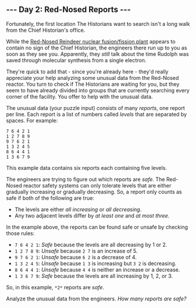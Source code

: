 --- Day 2: Red-Nosed Reports ---
--------------------------------

Fortunately, the first location The Historians want to search isn't a long walk from the Chief Historian's office.


While the [Red-Nosed Reindeer nuclear fusion/fission plant](/2015/day/19) appears to contain no sign of the Chief Historian, the engineers there run up to you as soon as they see you. Apparently, they *still* talk about the time Rudolph was saved through molecular synthesis from a single electron.


They're quick to add that - since you're already here - they'd really appreciate your help analyzing some unusual data from the Red-Nosed reactor. You turn to check if The Historians are waiting for you, but they seem to have already divided into groups that are currently searching every corner of the facility. You offer to help with the unusual data.


The unusual data (your puzzle input) consists of many *reports*, one report per line. Each report is a list of numbers called *levels* that are separated by spaces. For example:



```
7 6 4 2 1
1 2 7 8 9
9 7 6 2 1
1 3 2 4 5
8 6 4 4 1
1 3 6 7 9

```

This example data contains six reports each containing five levels.


The engineers are trying to figure out which reports are *safe*. The Red-Nosed reactor safety systems can only tolerate levels that are either gradually increasing or gradually decreasing. So, a report only counts as safe if both of the following are true:


* The levels are either *all increasing* or *all decreasing*.
* Any two adjacent levels differ by *at least one* and *at most three*.


In the example above, the reports can be found safe or unsafe by checking those rules:


* `7 6 4 2 1`: *Safe* because the levels are all decreasing by 1 or 2.
* `1 2 7 8 9`: *Unsafe* because `2 7` is an increase of 5.
* `9 7 6 2 1`: *Unsafe* because `6 2` is a decrease of 4.
* `1 3 2 4 5`: *Unsafe* because `1 3` is increasing but `3 2` is decreasing.
* `8 6 4 4 1`: *Unsafe* because `4 4` is neither an increase or a decrease.
* `1 3 6 7 9`: *Safe* because the levels are all increasing by 1, 2, or 3.


So, in this example, `*2*` reports are *safe*.


Analyze the unusual data from the engineers. *How many reports are safe?*


